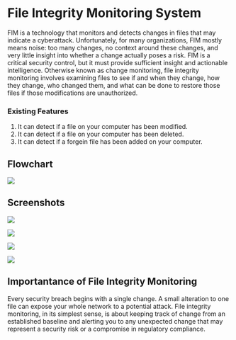 # File Integrity Monitoring System

FIM is a technology that monitors and detects changes in files that may indicate a cyberattack. Unfortunately, for many organizations, FIM mostly means noise: too many changes, no context around these changes, and very little insight into whether a change actually poses a risk. FIM is a critical security control, but it must provide sufficient insight and actionable intelligence. Otherwise known as change monitoring, file integrity monitoring involves examining files to see if and when they change, how they change, who changed them, and what can be done to restore those files if those modifications are unauthorized.

### Existing Features

1. It can detect if a file on your computer has been modified. 
2. It can detect if a file on your computer has been deleted. 
3. It can detect if a forgein file has been added on your computer. 

## Flowchart 
![](https://user-images.githubusercontent.com/71205815/147675481-d99a7729-c83b-43a5-8e2f-d6d3379fe297.jpg) 



## Screenshots 

![](https://user-images.githubusercontent.com/71205815/147673026-98d3fee8-a557-4299-95cb-eb8d293d69d9.jpg)



![](https://user-images.githubusercontent.com/71205815/147673090-d366099e-d495-4e81-ad19-1e83dcf51ec8.jpg)



![](https://user-images.githubusercontent.com/71205815/147673162-1bd9427e-6db4-4df7-a7ce-f8c86d0c4c1e.jpg)



![](https://user-images.githubusercontent.com/71205815/147673218-3ba50ff6-2bdc-46a2-912c-62e5e761877b.jpg)


## Importantance of File Integrity Monitoring 

Every security breach begins with a single change. A small alteration to one file can expose your whole network to a potential attack. File integrity monitoring, in its simplest sense, is about keeping track of change from an established baseline and alerting you to any unexpected change that may represent a security risk or a compromise in regulatory compliance. 

